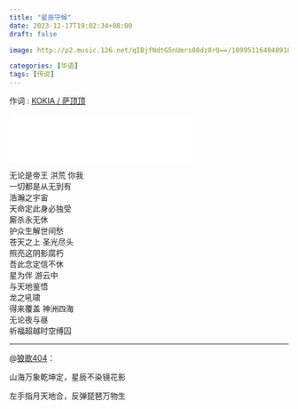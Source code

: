 ```yaml
---
title: "星辰守候"
date: 2023-12-17T19:02:34+08:00
draft: false

image: http://p2.music.126.net/qIBjfNdtG5nUmrs08dz8rQ==/109951164948918218.jpg

categories: [华语]
tags: [传说]
---
```


作词 : [KOKIA / 萨顶顶](https://music.163.com/#/song?id=1444487599&userid=29382116)
<!--more-->
<iframe frameborder="no" border="0" marginwidth="0" marginheight="0" width=330 height=86 src="//music.163.com/outchain/player?type=2&id=1444487599&auto=0&height=66"></iframe>

无论是帝王 洪荒 你我  
一切都是从无到有  
浩瀚之宇宙  
天命定此身必独受  
厮杀永无休  
护众生解世间愁  
苍天之上 圣光尽头  
照亮这阴影腐朽  
吾此念定信不休  
星为伴 游云中  
与天地鉴悟  
龙之吼啸  
得来覆盖 神洲四海  
无论夜与昼  
祈福超越时空缚囚  

---

@[狼歌404](https://music.163.com/user/home?id=1639499813)：

山海万象乾坤定，星辰不染镜花影  

左手指月天地合，反弹琵琶万物生
